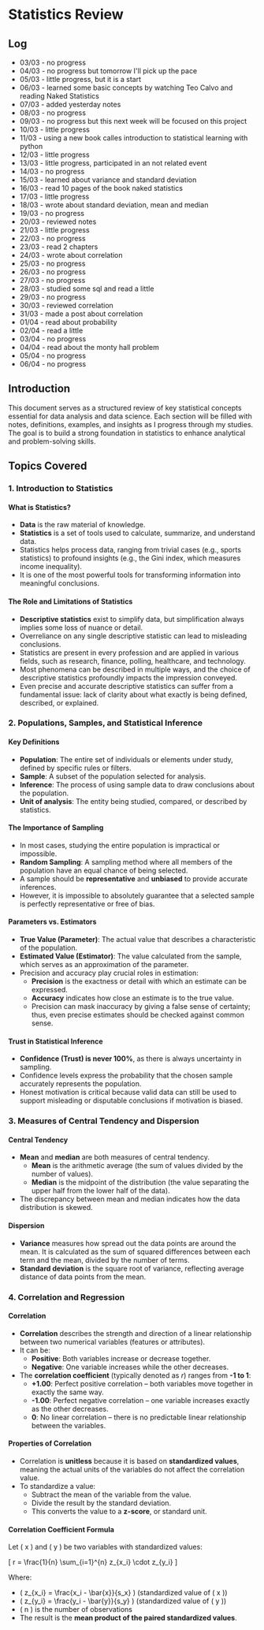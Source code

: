 # Statistics Review

## Log
- 03/03 - no progress
- 04/03 - no progress but tomorrow I'll pick up the pace
- 05/03 - little progress, but it is a start
- 06/03 - learned some basic concepts by watching Teo Calvo and reading Naked Statistics
- 07/03 - added yesterday notes
- 08/03 - no progress
- 09/03 - no progress but this next week will be focused on this project
- 10/03 - little progress
- 11/03 - using a new book calles introduction to statistical learning with python
- 12/03 - little progress
- 13/03 - little progress, participated in an not related event
- 14/03 - no progress
- 15/03 - learned about variance and standard deviation
- 16/03 - read 10 pages of the book naked statistics
- 17/03 - little progress
- 18/03 - wrote about standard deviation, mean and median
- 19/03 - no progress
- 20/03 - reviewed notes
- 21/03 - little progress
- 22/03 - no progress
- 23/03 - read 2 chapters
- 24/03 - wrote about correlation
- 25/03 - no progress
- 26/03 - no progress
- 27/03 - no progress
- 28/03 - studied some sql and read a little
- 29/03 - no progress
- 30/03 - reviewed correlation
- 31/03 - made a post about correlation
- 01/04 - read about probability
- 02/04 - read a little
- 03/04 - no progress
- 04/04 - read about the monty hall problem
- 05/04 - no progress
- 06/04 - no progress

## Introduction
This document serves as a structured review of key statistical concepts essential for data analysis and data science. Each section will be filled with notes, definitions, examples, and insights as I progress through my studies. The goal is to build a strong foundation in statistics to enhance analytical and problem-solving skills.

## Topics Covered

### 1. Introduction to Statistics

#### What is Statistics?
- **Data** is the raw material of knowledge.
- **Statistics** is a set of tools used to calculate, summarize, and understand data.
- Statistics helps process data, ranging from trivial cases (e.g., sports statistics) to profound insights (e.g., the Gini index, which measures income inequality).
- It is one of the most powerful tools for transforming information into meaningful conclusions.

#### The Role and Limitations of Statistics
- **Descriptive statistics** exist to simplify data, but simplification always implies some loss of nuance or detail.
- Overreliance on any single descriptive statistic can lead to misleading conclusions.
- Statistics are present in every profession and are applied in various fields, such as research, finance, polling, healthcare, and technology.
- Most phenomena can be described in multiple ways, and the choice of descriptive statistics profoundly impacts the impression conveyed.
- Even precise and accurate descriptive statistics can suffer from a fundamental issue: lack of clarity about what exactly is being defined, described, or explained.

### 2. Populations, Samples, and Statistical Inference

#### Key Definitions
- **Population**: The entire set of individuals or elements under study, defined by specific rules or filters.
- **Sample**: A subset of the population selected for analysis.
- **Inference**: The process of using sample data to draw conclusions about the population.
- **Unit of analysis**: The entity being studied, compared, or described by statistics.

#### The Importance of Sampling
- In most cases, studying the entire population is impractical or impossible.
- **Random Sampling**: A sampling method where all members of the population have an equal chance of being selected.
- A sample should be **representative** and **unbiased** to provide accurate inferences.
- However, it is impossible to absolutely guarantee that a selected sample is perfectly representative or free of bias.

#### Parameters vs. Estimators
- **True Value (Parameter)**: The actual value that describes a characteristic of the population.
- **Estimated Value (Estimator)**: The value calculated from the sample, which serves as an approximation of the parameter.
- Precision and accuracy play crucial roles in estimation:
  - **Precision** is the exactness or detail with which an estimate can be expressed.
  - **Accuracy** indicates how close an estimate is to the true value.
  - Precision can mask inaccuracy by giving a false sense of certainty; thus, even precise estimates should be checked against common sense.

#### Trust in Statistical Inference
- **Confidence (Trust) is never 100%**, as there is always uncertainty in sampling.
- Confidence levels express the probability that the chosen sample accurately represents the population.
- Honest motivation is critical because valid data can still be used to support misleading or disputable conclusions if motivation is biased.

### 3. Measures of Central Tendency and Dispersion

#### Central Tendency
- **Mean** and **median** are both measures of central tendency.
  - **Mean** is the arithmetic average (the sum of values divided by the number of values).
  - **Median** is the midpoint of the distribution (the value separating the upper half from the lower half of the data).
- The discrepancy between mean and median indicates how the data distribution is skewed.

#### Dispersion
- **Variance** measures how spread out the data points are around the mean. It is calculated as the sum of squared differences between each term and the mean, divided by the number of terms.
- **Standard deviation** is the square root of variance, reflecting average distance of data points from the mean.

### 4. Correlation and Regression

#### Correlation

- **Correlation** describes the strength and direction of a linear relationship between two numerical variables (features or attributes).
- It can be:
  - **Positive**: Both variables increase or decrease together.
  - **Negative**: One variable increases while the other decreases.
- The **correlation coefficient** (typically denoted as *r*) ranges from **-1 to 1**:
  - **+1.00**: Perfect positive correlation – both variables move together in exactly the same way.
  - **-1.00**: Perfect negative correlation – one variable increases exactly as the other decreases.
  - **0**: No linear correlation – there is no predictable linear relationship between the variables.

#### Properties of Correlation

- Correlation is **unitless** because it is based on **standardized values**, meaning the actual units of the variables do not affect the correlation value.
- To standardize a value:
  - Subtract the mean of the variable from the value.
  - Divide the result by the standard deviation.
  - This converts the value to a **z-score**, or standard unit.

#### Correlation Coefficient Formula

Let \( x \) and \( y \) be two variables with standardized values:

\[
r = \frac{1}{n} \sum_{i=1}^{n} z_{x_i} \cdot z_{y_i}
\]

Where:
- \( z_{x_i} = \frac{x_i - \bar{x}}{s_x} \) (standardized value of \( x \))
- \( z_{y_i} = \frac{y_i - \bar{y}}{s_y} \) (standardized value of \( y \))
- \( n \) is the number of observations
- The result is the **mean product of the paired standardized values**.


